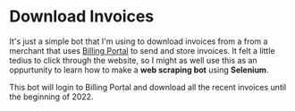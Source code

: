 # Download Invoices

It's just a simple bot that I'm using to download invoices from a from a merchant that uses [Billing Portal](https://www.billingportal.com/) to send and store invoices. It felt a little tedius to click through the website, so I might as well use this as an oppurtunity to learn how to make a **web scraping bot** using **Selenium**. 

This bot will login to Billing Portal and download all the recent invoices until the beginning of 2022. 